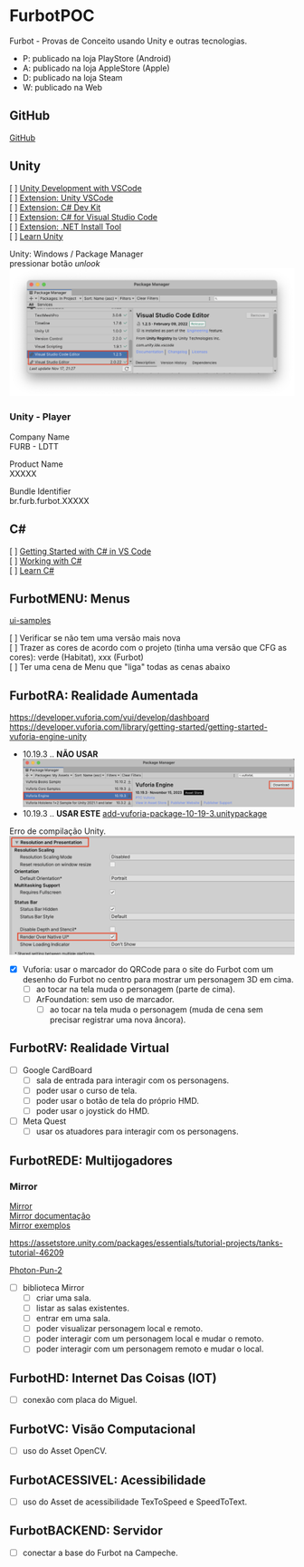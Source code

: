 # FurbotPOC

Furbot - Provas de Conceito usando Unity e outras tecnologias.


- P: publicado na loja PlayStore (Android)  
- A: publicado na loja AppleStore (Apple)  
- D: publicado na loja Steam  
- W: publicado na Web  

## GitHub

[GitHub](https://github.com/dalton-reis/projetoEnsino/tree/main/Git)  

## Unity

[ ] [Unity Development with VSCode](https://code.visualstudio.com/docs/other/unity)  
[ ] [Extension: Unity VSCode](https://marketplace.visualstudio.com/items?itemName=visualstudiotoolsforunity.vstuc)  
[ ] [Extension: C# Dev Kit](https://marketplace.visualstudio.com/items?itemName=ms-dotnettools.csdevkit)  
[ ] [Extension: C# for Visual Studio Code](https://marketplace.visualstudio.com/items?itemName=ms-dotnettools.csharp)  
[ ] [Extension: .NET Install Tool](https://marketplace.visualstudio.com/items?itemName=ms-dotnettools.vscode-dotnet-runtime)  
[ ] [Learn Unity](https://unity.com/learn)  

Unity: Windows / Package Manager  
  pressionar botão *unlook*  
![Unity_VSCodeEditor](_outros/Unity/Unity_VSCodeEditor.png)

### Unity - Player  

Company Name  
    FURB - LDTT  

Product Name  
    XXXXX  

Bundle Identifier  
    br.furb.furbot.XXXXX  

## C\#

[ ] [Getting Started with C# in VS Code](https://code.visualstudio.com/docs/csharp/get-started)  
[ ] [Working with C#](https://code.visualstudio.com/docs/languages/csharp)  
[ ] [Learn C#](https://learn.microsoft.com/pt-pt/collections/yz26f8y64n7k07)  

## FurbotMENU: Menus

[ui-samples](https://assetstore.unity.com/packages/essentials/ui-samples-25468)  

[ ] Verificar se não tem uma versão mais nova  
[ ] Trazer as cores de acordo com o projeto (tinha uma versão que CFG as cores): verde (Habitat), xxx (Furbot)  
[ ] Ter uma cena de Menu que "liga" todas as cenas abaixo  

## FurbotRA: Realidade Aumentada  

<https://developer.vuforia.com/vui/develop/dashboard>  
<https://developer.vuforia.com/library/getting-started/getting-started-vuforia-engine-unity>  

- 10.19.3 .. **NÃO USAR**
![Vuforia_Unity_Package](_outros/Vuforia/Vuforia_Unity_Package.png)  
- 10.19.3 .. **USAR ESTE**
[add-vuforia-package-10-19-3.unitypackage](_outros/Vuforia/add-vuforia-package-10-19-3.unitypackage)  

Erro de compilação Unity.  
![Vuforia_Unity_NativeUI](_outros/Vuforia/Vuforia_Unity_NativeUI.png)  

- [x] Vuforia: usar o marcador do QRCode para o site do Furbot com um desenho do Furbot no centro para mostrar um personagem 3D em cima.  
  - [ ] ao tocar na tela muda o personagem (parte de cima).  
  - [ ] ArFoundation: sem uso de marcador.  
    - [ ] ao tocar na tela muda o personagem (muda de cena sem precisar registrar uma nova âncora).  

## FurbotRV: Realidade Virtual  

- [ ] Google CardBoard  
  - [ ] sala de entrada para interagir com os personagens.  
  - [ ] poder usar o curso de tela.  
  - [ ] poder usar o botão de tela do próprio HMD.  
  - [ ] poder usar o joystick do HMD.  
- [ ] Meta Quest
  - [ ] usar os atuadores para interagir com os personagens.  
  
## FurbotREDE: Multijogadores  

### Mirror

[Mirror](https://assetstore.unity.com/packages/tools/network/mirror-129321)  
[Mirror documentação](https://mirror-networking.gitbook.io/docs/)  
[Mirror exemplos](https://mirror-networking.gitbook.io/docs/manual/examples)  

<https://assetstore.unity.com/packages/essentials/tutorial-projects/tanks-tutorial-46209>  

[Photon-Pun-2](https://assetstore.unity.com/packages/tools/network/photon-pun-2-120838)

- [ ] biblioteca Mirror
  - [ ] criar uma sala.  
  - [ ] listar as salas existentes.  
  - [ ] entrar em uma sala.  
  - [ ] poder visualizar personagem local e remoto.  
  - [ ] poder interagir com um personagem local e mudar o remoto.  
  - [ ] poder interagir com um personagem remoto e mudar o local.  

## FurbotHD: Internet Das Coisas (IOT)  

- [ ] conexão com placa do Miguel.  

## FurbotVC: Visão Computacional

- [ ] uso do Asset OpenCV.

## FurbotACESSIVEL: Acessibilidade

- [ ] uso do Asset de acessibilidade TexToSpeed e SpeedToText.

## FurbotBACKEND: Servidor

- [ ] conectar a base do Furbot na Campeche.
